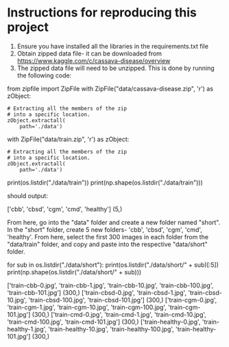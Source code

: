 # Instructions for reproducing this project

1. Ensure you have installed all the libraries in the requirements.txt file
2. Obtain zipped data file- it can be downloaded from https://www.kaggle.com/c/cassava-disease/overview
3. The zipped data file will need to be unzipped. This is done by running the following code:

from zipfile import ZipFile
with ZipFile("data/cassava-disease.zip", 'r') as zObject:
  
    # Extracting all the members of the zip 
    # into a specific location.
    zObject.extractall(
        path='./data')
        
        
        
with ZipFile("data/train.zip", 'r') as zObject:
  
    # Extracting all the members of the zip 
    # into a specific location.
    zObject.extractall(
        path='./data')
        
        
print(os.listdir("./data/train"))
print(np.shape(os.listdir("./data/train"))) 

should output:

\['cbb', 'cbsd', 'cgm', 'cmd', 'healthy']
(5,)


From here, go into the "data" folder and create a new folder named "short". In the "short" folder, create 5 new folders- 
'cbb', 'cbsd', 'cgm', 'cmd', 'healthy'. From here, select the first 300 images in each folder from the "data/train" folder, and copy and paste into the respective "data/short" folder. 

for sub in os.listdir("./data/short"):
    print(os.listdir("./data/short/" + sub)[:5])
    print(np.shape(os.listdir("./data/short/" + sub)))


\['train-cbb-0.jpg', 'train-cbb-1.jpg', 'train-cbb-10.jpg', 'train-cbb-100.jpg', 'train-cbb-101.jpg']
(300,)
\['train-cbsd-0.jpg', 'train-cbsd-1.jpg', 'train-cbsd-10.jpg', 'train-cbsd-100.jpg', 'train-cbsd-101.jpg']
(300,)
\['train-cgm-0.jpg', 'train-cgm-1.jpg', 'train-cgm-10.jpg', 'train-cgm-100.jpg', 'train-cgm-101.jpg']
(300,)
\['train-cmd-0.jpg', 'train-cmd-1.jpg', 'train-cmd-10.jpg', 'train-cmd-100.jpg', 'train-cmd-101.jpg']
(300,)
\['train-healthy-0.jpg', 'train-healthy-1.jpg', 'train-healthy-10.jpg', 'train-healthy-100.jpg', 'train-healthy-101.jpg']
(300,)
